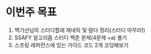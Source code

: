 # 이번주 목표
1. 백기선님의 스터디할래 제네릭 및 람다 정리(스터디 마무리!)        
2. SSAFY 알고리즘 스터디 백준 문제(4문제 +a) 풀기          
3. 스프링 레퍼런스에 있는 가이드 코드 2개 코딩해보기         
